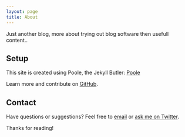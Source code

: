 ```yaml
---
layout: page
title: About
---
```


<p class="message">
 Just another blog, more about trying out blog software then usefull content..
</p>


## Setup 

This site is created using Poole, the Jekyll Butler: [Poole](http://getpoole.com) 

Learn more and contribute on [GitHub](https://github.com/poole/poole).

## Contact

Have questions or suggestions? Feel free to [email](mailto:henk@meulekamp.net) or [ask me on Twitter](https://twitter.com/hjmeulekamp).

Thanks for reading!

